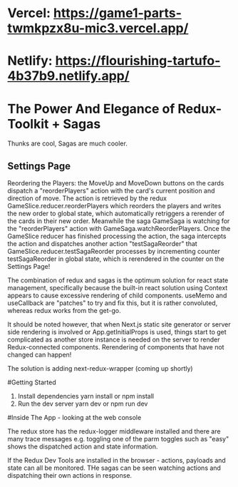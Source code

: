 # Vercel: https://game1-parts-twmkpzx8u-mic3.vercel.app/

# Netlify: https://flourishing-tartufo-4b37b9.netlify.app/

# The Power And Elegance of Redux-Toolkit + Sagas

Thunks are cool, Sagas are much cooler.

## Settings Page

Reordering the Players: the MoveUp and MoveDown buttons on the cards dispatch
a "reorderPlayers" action with the card's current position and direction of move.
The action is retrieved by the redux GameSlice.reducer.reorderPlayers which reorders
the players and writes the new order to global state, which automatically retriggers
a rerender of the cards in their new order. Meanwhile the saga GameSaga is watching
for the "reorderPlayers" action with GameSaga.watchReorderPlayers. Once the GameSlice reducer has finished processing the action, the saga intercepts the action and dispatches another action "testSagaReorder" that GameSlice.reducer.testSagaReorder processes by incrementing counter testSagaReorder in global state, which is rerendered in the counter on the Settings Page!

The combination of redux and sagas is the optimum solution for react state management,
specifically because the built-in react solution using Context appears to cause excessive
rendering of child components. useMemo and useCallback are "patches" to try and fix this,
but it is rather convoluted, whereas redux works from the get-go.

It should be noted however, that when Next.js static site generator or server side rendering is involved or App.getInitialProps is used, things start to get complicated as another store instance is needed on the server to render Redux-connected components. Rerendering of components that have not changed can happen!

The solution is adding next-redux-wrapper (coming up shortly)

#Getting Started

1. Install dependencies yarn install or npm install
2. Run the dev server yarn dev or npm run dev

#Inside The App - looking at the web console

The redux store has the redux-logger middleware installed and there are
many trace messages e.g. toggling one of the parm toggles such as
"easy" shows the dispatched action and state information.

If the Redux Dev Tools are installed in the browser - actions,
payloads and state can all be monitored. THe sagas can be seen watching actions and dispatching their own actions in response.
